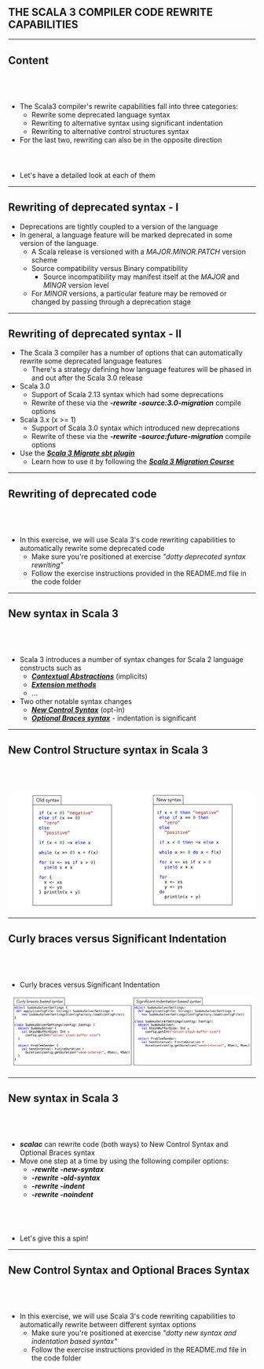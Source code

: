 <!-- .slide: data-background-color="#781010" data-background-image="images/bg-reveal.ps.png" -->

[//]: # (The following is a hack to move the slide H2 section down)
## &#173;
## &#173;
## &#173;
## &#173;
## THE SCALA 3 COMPILER CODE REWRITE CAPABILITIES

---

## Content
## &#173;

* The Scala3 compiler's rewrite capabilities fall into three categories:
    * Rewrite some deprecated language syntax
    * Rewriting to alternative syntax using significant indentation
    * Rewriting to alternative control structures syntax
* For the last two, rewriting can also be in the opposite direction
#### &#173;
* Let's have a detailed look at each of them

---

## Rewriting of deprecated syntax - I
* Deprecations are tightly coupled to a version of the language
* In general, a language feature will be marked deprecated in some version of the language. 
    * A Scala release is versioned with a *MAJOR.MINOR.PATCH* version scheme
    * Source compatibility versus Binary compatibility
        * Source incompatibility may manifest itself at the *MAJOR* and *MINOR* version level
    * For *MINOR* versions, a particular feature may be removed or changed by passing through a deprecation stage

---

## Rewriting of deprecated syntax - II
* The Scala 3 compiler has a number of options that can automatically rewrite some deprecated language features
    * There's a strategy defining how language features will be phased in and out after the Scala 3.0 release
* Scala 3.0
    * Support of Scala 2.13 syntax which had some deprecations
    * Rewrite of these via the ***-rewrite -source:3.0-migration*** compile options
* Scala 3.x (x >= 1)
    * Support of Scala 3.0 syntax which introduced new deprecations
    * Rewrite of these via the ***-rewrite -source:future-migration*** compile options
* Use the [***Scala 3 Migrate sbt plugin***](https://github.com/scalacenter/scala3-migrate)
    * Learn how to use it by following the [***Scala 3 Migration Course***](https://github.com/scalacenter/scala3-migration-course)

---
<!-- .slide: data-background-color="#94aabb" data-background-image="images/bg-reveal.ps.png" -->

## Rewriting of deprecated code
## &#173;
* In this exercise, we will use Scala 3's code rewriting capabilities to automatically rewrite some deprecated code 
    * Make sure you're positioned at exercise *"dotty deprecated syntax rewriting"*
    * Follow the exercise instructions provided in the README.md file in the code folder

---

## New syntax in Scala 3
## &#173;

* Scala 3 introduces a number of syntax changes for Scala 2 language constructs such as
    * [***Contextual Abstractions***](https://dotty.epfl.ch/docs/reference/contextual/index.html) (implicits)
    * [***Extension methods***](https://dotty.epfl.ch/docs/reference/contextual/extension-methods.html)
    * ...
* Two other notable syntax changes
    * [***New Control Syntax***](https://dotty.epfl.ch/docs/reference/other-new-features/control-syntax.html) (opt-in)
    * [***Optional Braces syntax***](https://dotty.epfl.ch/docs/reference/other-new-features/indentation.html) - indentation is significant

---

## New Control Structure syntax in Scala 3
## &#173;

![New control structure syntax](images/new-control-structure-syntax.png)

---

## Curly braces versus Significant Indentation
## &#173;
- Curly braces versus Significant Indentation

![New control structure syntax](images/curly-braces-versus-significant-indentation.png)

---

## New syntax in Scala 3
## &#173;

* ***scalac*** can rewrite code (both ways) to New Control Syntax and Optional Braces syntax
* Move one step at a time by using the following compiler options:
    * ***-rewrite -new-syntax***
    * ***-rewrite -old-syntax***
    * ***-rewrite -indent***
    * ***-rewrite -noindent***
## &#173;
* Let's give this a spin!

---
<!-- .slide: data-background-color="#94aabb" data-background-image="images/bg-reveal.ps.png" -->

## New Control Syntax and Optional Braces Syntax
## &#173;

* In this exercise, we will use Scala 3's code rewriting capabilities to automatically rewrite between different syntax options 
    * Make sure you're positioned at exercise *"dotty new syntax and indentation based syntax"*
    * Follow the exercise instructions provided in the README.md file in the code folder

